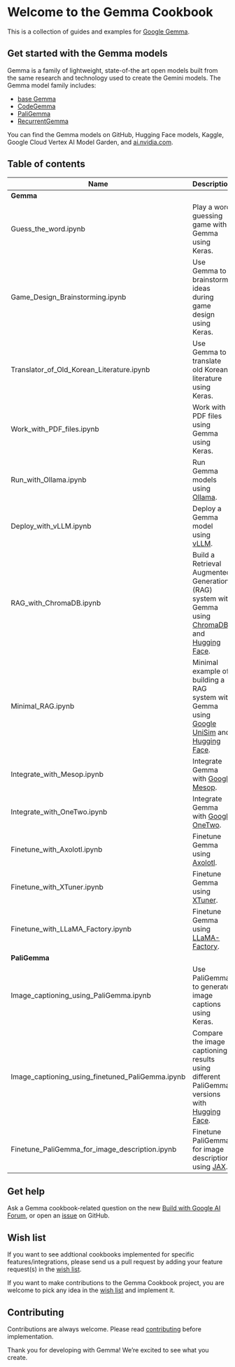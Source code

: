 # Welcome to the Gemma Cookbook
This is a collection of guides and examples for [Google Gemma](https://ai.google.dev/gemma/).

## Get started with the Gemma models
Gemma is a family of lightweight, state-of-the art open models built from the same research and technology used to create the Gemini models. The Gemma model family includes:
* [base Gemma](https://ai.google.dev/gemma/docs/model_card)
* [CodeGemma](https://ai.google.dev/gemma/docs/codegemma)
* [PaliGemma](https://ai.google.dev/gemma/docs/paligemma)
* [RecurrentGemma](https://ai.google.dev/gemma/docs/recurrentgemma)

You can find the Gemma models on GitHub, Hugging Face models, Kaggle, Google Cloud Vertex AI Model Garden, and [ai.nvidia.com](ai.nvidia.com).

## Table of contents

| Name                                             | Description                                                                                                                                              |
| ------------------------------------------------ | -------------------------------------------------------------------------------------------------------------------------------------------------------- |
| **Gemma**                                        |
| Guess_the_word.ipynb                             | Play a word guessing game with Gemma using Keras.                                                                                                        |
| Game_Design_Brainstorming.ipynb                  | Use Gemma to brainstorm ideas during game design using Keras.                                                                                            |
| Translator_of_Old_Korean_Literature.ipynb        | Use Gemma to translate old Korean literature using Keras.                                                                                                |
| Work_with_PDF_files.ipynb                        | Work with PDF files using Gemma using Keras.                                                                                                             |
| Run_with_Ollama.ipynb                            | Run Gemma models using [Ollama](https://www.ollama.com/).                                                                                                |
| Deploy_with_vLLM.ipynb                           | Deploy a Gemma model using [vLLM](https://github.com/vllm-project/vllm).                                                                                 |
| RAG_with_ChromaDB.ipynb                          | Build a Retrieval Augmented Generation (RAG) system with Gemma using [ChromaDB](https://www.trychroma.com/) and [Hugging Face](https://huggingface.co/). |
| Minimal_RAG.ipynb                                | Minimal example of building a RAG system with Gemma using [Google UniSim](https://github.com/google/unisim) and [Hugging Face](https://huggingface.co/). |
| Integrate_with_Mesop.ipynb                       | Integrate Gemma with [Google Mesop](https://google.github.io/mesop/).                                                                                    |
| Integrate_with_OneTwo.ipynb                      | Integrate Gemma with [Google OneTwo](https://github.com/google-deepmind/onetwo).                                                                         |
| Finetune_with_Axolotl.ipynb                      | Finetune Gemma using [Axolotl](https://github.com/OpenAccess-AI-Collective/axolotl).                                                                     |
| Finetune_with_XTuner.ipynb                       | Finetune Gemma using [XTuner](https://github.com/InternLM/xtuner).                                                                                       |
| Finetune_with_LLaMA_Factory.ipynb                | Finetune Gemma using [LLaMA-Factory](https://github.com/hiyouga/LLaMA-Factory).                                                                          |
| **PaliGemma**                                    |
| Image_captioning_using_PaliGemma.ipynb           | Use PaliGemma to generate image captions using Keras.                                                                                                    |
| Image_captioning_using_finetuned_PaliGemma.ipynb | Compare the image captioning results using different PaliGemma versions with [Hugging Face](https://huggingface.co/).                                    |
| Finetune_PaliGemma_for_image_description.ipynb   | Finetune PaliGemma for image description using [JAX](https://github.com/google/jax).                                                                     |


## Get help
Ask a Gemma cookbook-related question on the new [Build with Google AI Forum](https://discuss.ai.google.dev/), or open an [issue](https://github.com/google-gemini/gemma-cookbook/issues) on GitHub.

## Wish list
If you want to see addtional cookbooks implemented for specific features/integrations, please send us a pull request by adding your feature request(s) in the [wish list](https://github.com/google-gemini/gemma-cookbook/blob/main/WISHLIST.md). 

If you want to make contributions to the Gemma Cookbook project, you are welcome to pick any idea in the [wish list](https://github.com/google-gemini/gemma-cookbook/blob/main/WISHLIST.md) and implement it.

## Contributing
Contributions are always welcome. Please read [contributing](https://github.com/google-gemini/gemma-cookbook/blob/main/CONTRIBUTING.md) before implementation.

Thank you for developing with Gemma! We’re excited to see what you create.
